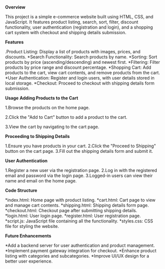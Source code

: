 **Overview**

This project is a simple e-commerce website built using HTML, CSS, and JavaScript. It features product listing, search, sort, filter, discount functionality, user authentication (registration and login), and a shopping cart system with checkout and shipping details submission.

**Features**

.Product Listing: Display a list of products with images, prices, and discounts.
*Search Functionality: Search products by name.
*Sorting: Sort products by price (ascending/descending) and newest first.
*Filtering: Filter products by price range and discount percentage.
*Shopping Cart: Add products to the cart, view cart contents, and remove products from the cart.
*User Authentication: Register and login users, with user details stored in local storage.
*Checkout: Proceed to checkout with shipping details form submission.

**Usage**
**Adding Products to the Cart**

1.Browse the products on the home page.

2.Click the "Add to Cart" button to add a product to the cart.

3.View the cart by navigating to the cart page.

**Proceeding to Shipping Details**

1.Ensure you have products in your cart.
2.Click the "Proceed to Shipping" button on the cart page.
3.Fill out the shipping details form and submit it.

**User Authentication**

1.Register a new user via the registration page.
2.Log in with the registered email and password via the login page.
3.Logged-in users can view their name and email on the home page.

**Code Structure** 

*index.html: Home page with product listing.
*cart.html: Cart page to view and manage cart contents.
*shipping.html: Shipping details form page.
*checkout.html: Checkout page after submitting shipping details.
*login.html: User login page.
*register.html: User registration page.
*script.js: JavaScript file containing all the functionality.
*styles.css: CSS file for styling the website.

**Future Enhancements**

*Add a backend server for user authentication and product management.
*Implement payment gateway integration for checkout.
*Enhance product listing with categories and subcategories.
*Improve UI/UX design for a better user experience.
